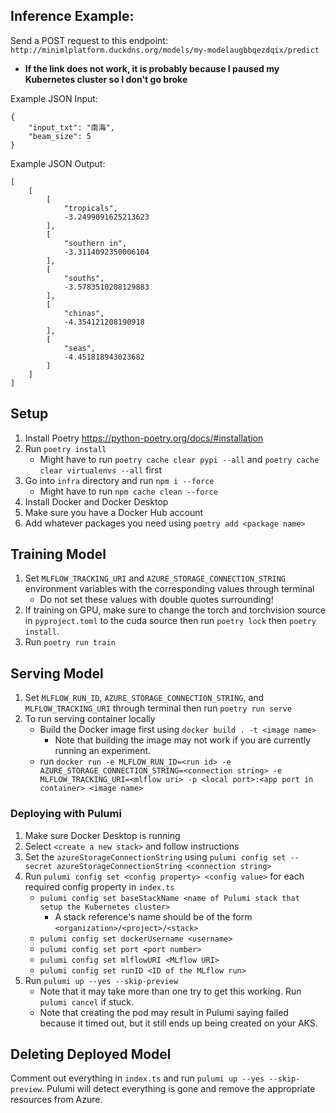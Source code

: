## Inference Example:

Send a POST request to this endpoint: `http://minimlplatform.duckdns.org/models/my-modelaugbbqezdqix/predict`
- **If the link does not work, it is probably because I paused my Kubernetes cluster so I don't go broke**

Example JSON Input:
```
{
    "input_txt": "南海",
    "beam_size": 5
}
```

Example JSON Output:
```
[
    [
        [
            "tropicals",
            -3.2499091625213623
        ],
        [
            "southern in",
            -3.3114092350006104
        ],
        [
            "souths",
            -3.5783510208129883
        ],
        [
            "chinas",
            -4.354121208190918
        ],
        [
            "seas",
            -4.451818943023682
        ]
    ]
]
```

## Setup
1. Install Poetry https://python-poetry.org/docs/#installation
2. Run `poetry install`
    - Might have to run `poetry cache clear pypi --all` and `poetry cache clear virtualenvs --all` first
3. Go into `infra` directory and run `npm i --force`
    - Might have to run `npm cache clean --force`
4. Install Docker and Docker Desktop
5. Make sure you have a Docker Hub account
6. Add whatever packages you need using `poetry add <package name>`

## Training Model
1. Set `MLFLOW_TRACKING_URI` and `AZURE_STORAGE_CONNECTION_STRING` environment variables with the corresponding values through terminal
    - Do not set these values with double quotes surrounding!
2. If training on GPU, make sure to change the torch and torchvision source in `pyproject.toml` to the cuda source then run `poetry lock` then `poetry install`. 
2. Run `poetry run train` 

## Serving Model
1. Set `MLFLOW_RUN_ID`, `AZURE_STORAGE_CONNECTION_STRING`, and `MLFLOW_TRACKING_URI` through terminal then run `poetry run serve`
2. To run serving container locally 
    - Build the Docker image first using `docker build . -t <image name>`
        - Note that building the image may not work if you are currently running an experiment.
    - run `docker run -e MLFLOW_RUN_ID=<run id> -e AZURE_STORAGE_CONNECTION_STRING=<connection string> -e MLFLOW_TRACKING_URI=<mlflow uri> -p <local port>:<app port in container> <image name>` 

### Deploying with Pulumi
1. Make sure Docker Desktop is running
2. Select `<create a new stack>` and follow instructions
3. Set the `azureStorageConnectionString` using `pulumi config set --secret azureStorageConnectionString <connection string>`
4. Run `pulumi config set <config property> <config value>` for each required config property in `index.ts`
    - `pulumi config set baseStackName <name of Pulumi stack that setup the Kubernetes cluster>`
        - A stack reference's name should be of the form `<organization>/<project>/<stack>`
    - `pulumi config set dockerUsername <username>`
    - `pulumi config set port <port number>`
    - `pulumi config set mlflowURI <MLflow URI>`
    - `pulumi config set runID <ID of the MLflow run>`
5. Run `pulumi up --yes --skip-preview`
    - Note that it may take more than one try to get this working. Run `pulumi cancel` if stuck.
    - Note that creating the pod may result in Pulumi saying failed because it timed out, but it still ends up being created on your AKS.

## Deleting Deployed Model
Comment out everything in `index.ts` and run `pulumi up --yes --skip-preview`. Pulumi will detect everything is gone and remove the appropriate resources from Azure.
